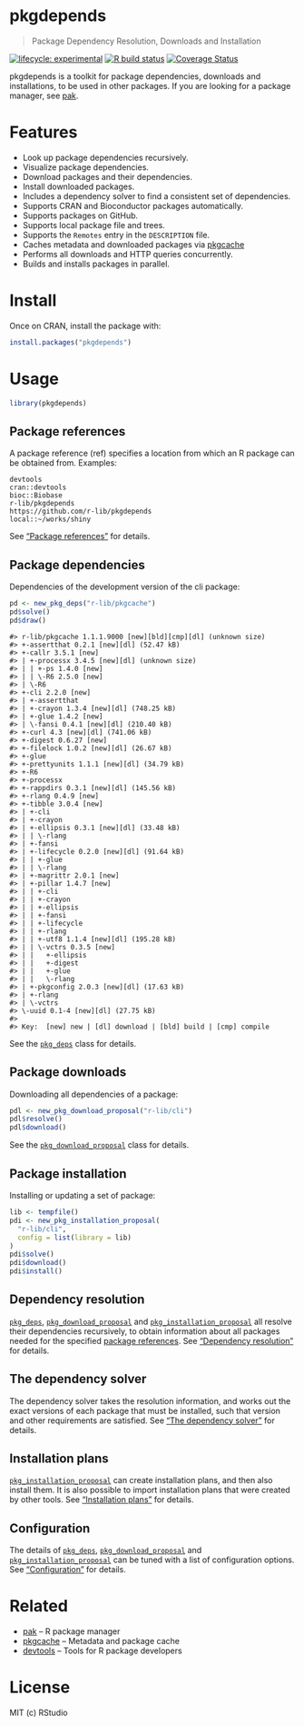 
<!-- README.md is generated from README.Rmd. Please edit that file -->

# pkgdepends

> Package Dependency Resolution, Downloads and Installation

<!-- badges: start -->

[![lifecycle:
experimental](https://img.shields.io/badge/lifecycle-experimental-orange.svg)](https://lifecycle.r-lib.org/articles/stages.html)
[![R build
status](https://github.com/r-lib/pkgdepends/workflows/R-CMD-check/badge.svg)](https://github.com/r-lib/pkgdepends/actions)
[![Coverage
Status](https://img.shields.io/codecov/c/github/r-lib/pkgdepends/master.svg)](https://codecov.io/github/r-lib/pkgdepends?branch=master)
<!-- badges: end -->

pkgdepends is a toolkit for package dependencies, downloads and
installations, to be used in other packages. If you are looking for a
package manager, see [pak](https://github.com/r-lib/pak).

# Features

  - Look up package dependencies recursively.
  - Visualize package dependencies.
  - Download packages and their dependencies.
  - Install downloaded packages.
  - Includes a dependency solver to find a consistent set of
    dependencies.
  - Supports CRAN and Bioconductor packages automatically.
  - Supports packages on GitHub.
  - Supports local package file and trees.
  - Supports the `Remotes` entry in the `DESCRIPTION` file.
  - Caches metadata and downloaded packages via
    [pkgcache](https://github.com/r-lib/pkgcache)
  - Performs all downloads and HTTP queries concurrently.
  - Builds and installs packages in parallel.

# Install

Once on CRAN, install the package with:

``` r
install.packages("pkgdepends")
```

# Usage

``` r
library(pkgdepends)
```

## Package references

A package reference (ref) specifies a location from which an R package
can be obtained from. Examples:

    devtools
    cran::devtools
    bioc::Biobase
    r-lib/pkgdepends
    https://github.com/r-lib/pkgdepends
    local::~/works/shiny

See [“Package references”](TODO) for details.

## Package dependencies

Dependencies of the development version of the cli package:

``` r
pd <- new_pkg_deps("r-lib/pkgcache")
pd$solve()
pd$draw()
```

    #> r-lib/pkgcache 1.1.1.9000 [new][bld][cmp][dl] (unknown size)
    #> +-assertthat 0.2.1 [new][dl] (52.47 kB)
    #> +-callr 3.5.1 [new]
    #> | +-processx 3.4.5 [new][dl] (unknown size)
    #> | | +-ps 1.4.0 [new]
    #> | | \-R6 2.5.0 [new]
    #> | \-R6
    #> +-cli 2.2.0 [new]
    #> | +-assertthat
    #> | +-crayon 1.3.4 [new][dl] (748.25 kB)
    #> | +-glue 1.4.2 [new]
    #> | \-fansi 0.4.1 [new][dl] (210.40 kB)
    #> +-curl 4.3 [new][dl] (741.06 kB)
    #> +-digest 0.6.27 [new]
    #> +-filelock 1.0.2 [new][dl] (26.67 kB)
    #> +-glue
    #> +-prettyunits 1.1.1 [new][dl] (34.79 kB)
    #> +-R6
    #> +-processx
    #> +-rappdirs 0.3.1 [new][dl] (145.56 kB)
    #> +-rlang 0.4.9 [new]
    #> +-tibble 3.0.4 [new]
    #> | +-cli
    #> | +-crayon
    #> | +-ellipsis 0.3.1 [new][dl] (33.48 kB)
    #> | | \-rlang
    #> | +-fansi
    #> | +-lifecycle 0.2.0 [new][dl] (91.64 kB)
    #> | | +-glue
    #> | | \-rlang
    #> | +-magrittr 2.0.1 [new]
    #> | +-pillar 1.4.7 [new]
    #> | | +-cli
    #> | | +-crayon
    #> | | +-ellipsis
    #> | | +-fansi
    #> | | +-lifecycle
    #> | | +-rlang
    #> | | +-utf8 1.1.4 [new][dl] (195.28 kB)
    #> | | \-vctrs 0.3.5 [new]
    #> | |   +-ellipsis
    #> | |   +-digest
    #> | |   +-glue
    #> | |   \-rlang
    #> | +-pkgconfig 2.0.3 [new][dl] (17.63 kB)
    #> | +-rlang
    #> | \-vctrs
    #> \-uuid 0.1-4 [new][dl] (27.75 kB)
    #> 
    #> Key:  [new] new | [dl] download | [bld] build | [cmp] compile

See the [`pkg_deps`](TODO) class for details.

## Package downloads

Downloading all dependencies of a package:

``` r
pdl <- new_pkg_download_proposal("r-lib/cli")
pdl$resolve()
pdl$download()
```

See the [`pkg_download_proposal`](TODO) class for details.

## Package installation

Installing or updating a set of package:

``` r
lib <- tempfile()
pdi <- new_pkg_installation_proposal(
  "r-lib/cli",
  config = list(library = lib)
)
pdi$solve()
pdi$download()
pdi$install()
```

## Dependency resolution

[`pkg_deps`](TODO), [`pkg_download_proposal`](TODO) and
[`pkg_installation_proposal`](TODO) all resolve their dependencies
recursively, to obtain information about all packages needed for the
specified [package references](TODO). See [“Dependency
resolution”](TODO) for details.

## The dependency solver

The dependency solver takes the resolution information, and works out
the exact versions of each package that must be installed, such that
version and other requirements are satisfied. See [“The dependency
solver”](TODO) for details.

## Installation plans

[`pkg_installation_proposal`](TODO) can create installation plans, and
then also install them. It is also possible to import installation plans
that were created by other tools. See [“Installation plans”](TODO) for
details.

## Configuration

The details of [`pkg_deps`](TODO), [`pkg_download_proposal`](TODO) and
[`pkg_installation_proposal`](TODO) can be tuned with a list of
configuration options. See [“Configuration”](TODO) for details.

# Related

  - [pak](https://github.com/r-lib/pak) – R package manager
  - [pkgcache](https://github.com/r-lib/pkgcache) – Metadata and package
    cache
  - [devtools](https://github.com/r-lib/devtools) – Tools for R package
    developers

# License

MIT (c) RStudio
